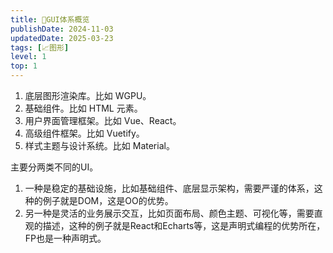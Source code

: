 ```yaml
---
title: 📱GUI体系概览
publishDate: 2024-11-03
updatedDate: 2025-03-23
tags: [📈图形]
level: 1
top: 1
---
```


1. 底层图形渲染库。比如 WGPU。
2. 基础组件。比如 HTML 元素。
3. 用户界面管理框架。比如 Vue、React。
4. 高级组件框架。比如 Vuetify。
5. 样式主题与设计系统。比如 Material。

主要分两类不同的UI。

1. 一种是稳定的基础设施，比如基础组件、底层显示架构，需要严谨的体系，这种的例子就是DOM，这是OO的优势。
2. 另一种是灵活的业务展示交互，比如页面布局、颜色主题、可视化等，需要直观的描述，这种的例子就是React和Echarts等，这是声明式编程的优势所在，FP也是一种声明式。
